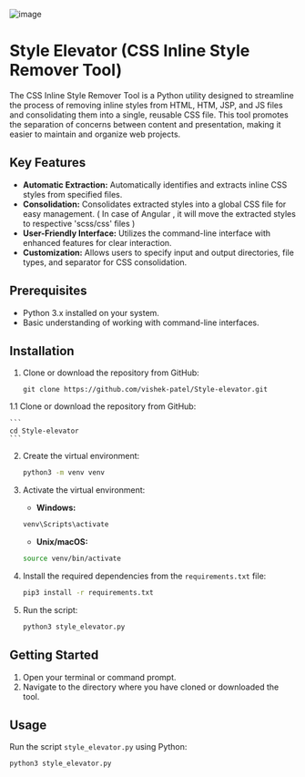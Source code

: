 ![image](https://github.com/vishek-patel/Style-elevator/assets/85006315/600146c3-4b34-46f7-baab-433ca4f1a511)

# Style Elevator (CSS Inline Style Remover Tool)

The CSS Inline Style Remover Tool is a Python utility designed to streamline the process of removing inline styles from HTML, HTM, JSP, and JS files and consolidating them into a single, reusable CSS file. This tool promotes the separation of concerns between content and presentation, making it easier to maintain and organize web projects.

## Key Features

- **Automatic Extraction:** Automatically identifies and extracts inline CSS styles from specified files.
- **Consolidation:** Consolidates extracted styles into a global CSS file for easy management. ( In case of Angular , it will move the extracted styles to respective 'scss/css' files )
- **User-Friendly Interface:** Utilizes the command-line interface with enhanced features for clear interaction.
- **Customization:** Allows users to specify input and output directories, file types, and separator for CSS consolidation.

## Prerequisites

- Python 3.x installed on your system.
- Basic understanding of working with command-line interfaces.

## Installation

1. Clone or download the repository from GitHub:

    ```
    git clone https://github.com/vishek-patel/Style-elevator.git
    ```
 1.1 Clone or download the repository from GitHub:

    ```
    cd Style-elevator
    ```
    

2. Create the virtual environment:

    ```bash
    python3 -m venv venv
    ```
3. Activate the virtual environment:

    - **Windows:**

    ```bash
    venv\Scripts\activate
    ```

    - **Unix/macOS:**

    ```bash
    source venv/bin/activate
    ```
4. Install the required dependencies from the `requirements.txt` file:

    ```bash
    pip3 install -r requirements.txt
    ```
    

5. Run the script:

    ```bash
    python3 style_elevator.py
    ```



## Getting Started

1. Open your terminal or command prompt.
2. Navigate to the directory where you have cloned or downloaded the tool.

## Usage

Run the script `style_elevator.py` using Python:
 ```
 python3 style_elevator.py
 ```

